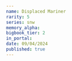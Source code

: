 ```yaml
---
name: Displaced Mariner
rarity: 5
series: snw
memory_alpha:
bigbook_tier: 2
in_portal:
date: 09/04/2024
published: true
---
```



